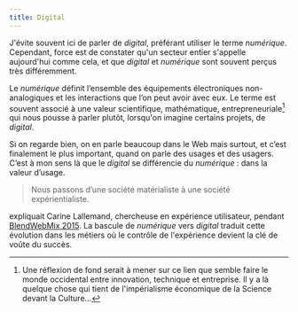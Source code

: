 ```yaml
---
title: Digital
---
```


J'évite souvent ici de parler de <em>digital</em>, préférant utiliser le terme
<em>numérique</em>. Cependant, force est de constater qu'un secteur entier
s'appelle aujourd'hui comme cela, et que <em>digital</em> et <em>numérique</em>
sont souvent perçus très différemment.

Le <em>numérique</em> définit l’ensemble des équipements électroniques
non-analogiques et les interactions que l’on peut avoir avec eux. Le terme est
souvent associé à une valeur scientifique, mathématique, entrepreneuriale[^1]
qui nous pousse à parler plutôt, lorsqu'on imagine certains projets, de
<em>digital</em>.

[^1]: Une réflexion de fond serait à mener sur ce lien que semble faire le monde
  occidental entre innovation, technique et entreprise. Il y a là quelque chose
  qui tient de l'impérialisme économique de la Science devant la Culture…

Si on regarde bien, on en parle beaucoup dans le Web mais surtout, et c’est
finalement le plus important, quand on parle des usages et des usagers. C’est à
mon sens là que le <em>digital</em> se différencie du <em>numérique</em> : dans
la valeur d’usage.

> Nous passons d’une société matérialiste à une société expérientialiste.

expliquait Carine Lallemand, chercheuse en expérience utilisateur, pendant
[BlendWebMix 2015](https://fr.slideshare.net/Carine_Lallemand/blendwebmix-2015-ux-design-et-si-la-cl-du-succs-se-trouvait-dans-les-thories-sur-lux).
La bascule de <em>numérique</em> vers <em>digital</em> traduit cette évolution
dans les métiers où le contrôle de l'expérience devient la clé de voûte du
succès.
